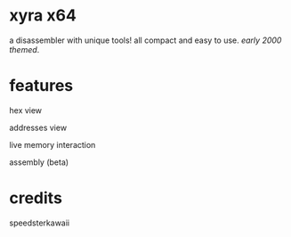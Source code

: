 # xyra x64 #

a disassembler with unique tools! all compact and easy to use. *early 2000 themed*.

# features #

hex view 

addresses view

live memory interaction

assembly (beta)

# credits #

speedsterkawaii
